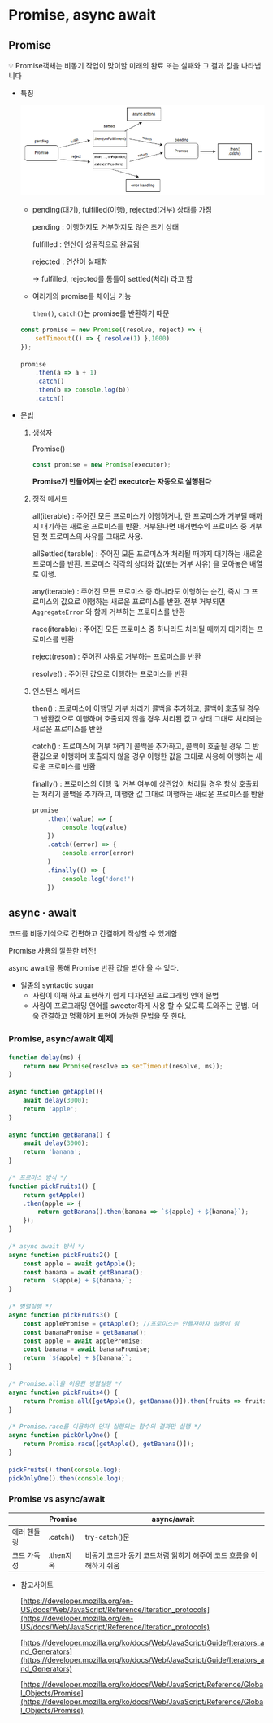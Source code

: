# Promise, async await

## Promise

<aside>
💡 Promise객체는 비동기 작업이 맞이할 미래의 완료 또는 실패와 그 결과 값을 나타냅니다

</aside>

 

- 특징
    
    ![Untitled](https://github.com/yeynii/Small-talk/blob/main/%E1%84%8C%E1%85%A6%E1%84%82%E1%85%A5%E1%84%85%E1%85%A6%E1%84%8B%E1%85%B5%E1%84%90%E1%85%A5/Untitled.png?raw=true)
    
    - pending(대기), fulfilled(이행), rejected(거부) 상태를 가짐
        
        pending : 이행하지도 거부하지도 않은 초기 상태
        
        fulfilled : 연산이 성공적으로 완료됨
        
        rejected : 연산이 실패함
        
        → fulfilled, rejected를 통틀어 settled(처리) 라고 함
        
    - 여러개의 promise를 체이닝 가능
        
        `then()`, `catch()`는 promise를 반환하기 때문
        
    
    ```jsx
    const promise = new Promise((resolve, reject) => {
    	setTimeout(() => { resolve(1) },1000)
    });
    
    promise
    	.then(a => a + 1)
    	.catch()
    	.then(b => console.log(b))
    	.catch()
    ```
    

- 문법
    1. 생성자
        
        Promise()
        
        ```jsx
        const promise = new Promise(executor);
        ```
        
        **Promise가 만들어지는 순간 executor는 자동으로 실행된다**
        
    2. 정적 메서드
        
        all(iterable) : 주어진 모든 프로미스가 이행하거나, 한 프로미스가 거부될 때까지 대기하는 새로운 프로미스를 반환. 거부된다면 매개변수의 프로미스 중 거부된 첫 프로미스의 사유를 그대로 사용.
        
        allSettled(iterable) : 주어진 모든 프로미스가 처리될 때까지 대기하는 새로운 프로미스를 반환. 프로미스 각각의 상태와 값(또는 거부 사유) 을 모아놓은 배열로 이행.
        
        any(iterable) : 주어진 모든 프로미스 중 하나라도 이행하는 순간, 즉시 그 프로미스의 값으로 이행하는 새로운 프로미스를 반환. 전부 거부되면 `AggregateError` 와 함께 거부하는 프로미스를 반환
        
        race(iterable) : 주어진 모든 프로미스 중 하나라도 처리될 때까지 대기하는 프로미스를 반환
        
        reject(reson) : 주어진 사유로 거부하는 프로미스를 반환
        
        resolve() : 주어진 값으로 이행하는 프로미스를 반환
        
    3. 인스턴스 메서드
        
        then() : 프로미스에 이행및 거부 처리기 콜백을 추가하고, 콜백이 호출될 경우 그 반환값으로 이행하며 호출되지 않을 경우 처리된 값고 상태 그대로 처리되는 새로운 프로미스를 반환
        
        catch() : 프로미스에 거부 처리기 콜백을 추가하고, 콜백이 호출될 경우 그 반환값으로 이행하며 호출되지 않을 경우 이행한 값을 그대로 사용해 이행하는 새로운 프로미스를 반환
        
        finally() : 프로미스의 이행 및 거부 여부에 상관없이 처리될 경우 항상 호출되는 처리기 콜백을 추가하고, 이행한 값 그대로 이행하는 새로운 프로미스를 반환
        
        ```jsx
        promise
        	.then((value) => {
        		console.log(value)
        	})
        	.catch((error) => {
        		console.error(error)
        	)
        	.finally(() => {
        		console.log('done!')
        	})
        ```
        

## async ∙ await

코드를 비동기식으로 간편하고 간결하게 작성할 수 있게함

Promise 사용의 깔끔한 버전!

async await을 통해 Promise 반환 값을 받아 올 수 있다.

- 일종의 syntactic sugar
    - 사람이 이해 하고 표현하기 쉽게 디자인된 프로그래밍 언어 문법
    - 사람이 프로그래밍 언어를 sweeter하게 사용 할 수 있도록 도와주는 문법. 더욱 간결하고 명확하게 표현이 가능한 문법을 뜻 한다.

### Promise, async/await 예제

```jsx
function delay(ms) {
	return new Promise(resolve => setTimeout(resolve, ms));
}

async function getApple(){
	await delay(3000);
	return 'apple';
}

async function getBanana() {
	await delay(3000);
	return 'banana';
}

/* 프로미스 방식 */
function pickFruits1() {
	return getApple()
	.then(apple => {
		return getBanana().then(banana => `${apple} + ${banana}`);
	});
}

/* async await 방식 */
async function pickFruits2() {
	const apple = await getApple();
	const banana = await getBanana();
	return `${apple} + ${banana}`;
}

/* 병렬실행 */
async function pickFruits3() {
	const applePromise = getApple(); //프로미스는 만들자마자 실행이 됨
	const bananaPromise = getBanana();
	const apple = await applePromise;
	const banana = await bananaPromise;
	return `${apple} + ${banana}`;
}

/* Promise.all을 이용한 병렬실행 */
async function pickFruits4() {
	return Promise.all([getApple(), getBanana()]).then(fruits => fruits.join(' + '));
}

/* Promise.race를 이용하여 먼저 실행되는 함수의 결과만 실행 */
async function pickOnlyOne() {
	return Promise.race([getApple(), getBanana()]);
}

pickFruits().then(console.log);
pickOnlyOne().then(console.log);
```

### Promise vs async/await

|  | Promise | async/await |
| --- | --- | --- |
| 에러 핸들링 | .catch() | try-catch()문 |
| 코드 가독성 | .then지옥 | 비동기 코드가 동기 코드처럼 읽히기 해주어 코드 흐름을 이해하기 쉬움 |

- 참고사이트
    
    [https://developer.mozilla.org/en-US/docs/Web/JavaScript/Reference/Iteration_protocols](https://developer.mozilla.org/en-US/docs/Web/JavaScript/Reference/Iteration_protocols)
    
    [https://developer.mozilla.org/ko/docs/Web/JavaScript/Guide/Iterators_and_Generators](https://developer.mozilla.org/ko/docs/Web/JavaScript/Guide/Iterators_and_Generators)
    
    [https://developer.mozilla.org/ko/docs/Web/JavaScript/Reference/Global_Objects/Promise](https://developer.mozilla.org/ko/docs/Web/JavaScript/Reference/Global_Objects/Promise)

